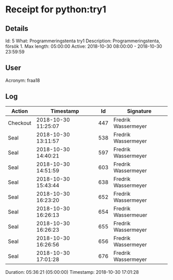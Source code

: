 Receipt for python:try1
==================================

Details
----------------------------------

Id:          5
What:        Programmeringstenta try1
Description: Programmeringstenta, försök 1.
Max length:  05:00:00
Active:      2018-10-30 08:00:00 - 2018-10-30 23:59:59


User
----------------------------------

Acronym: fraa18


Log
----------------------------------

| Action   | Timestamp           | Id    | Signature |
|----------|---------------------|-------|-----------|
| Checkout | 2018-10-30 11:25:07 |   447 | Fredrik Wassermeyer |
| Seal     | 2018-10-30 13:11:57 |   538 | Fredrik Wassermeyer |
| Seal     | 2018-10-30 14:40:21 |   597 | Fredrik Wassermeyer |
| Seal     | 2018-10-30 14:51:59 |   603 | Fredrik Wassermeyer |
| Seal     | 2018-10-30 15:43:44 |   638 | Fredrik Wassermeyer |
| Seal     | 2018-10-30 16:23:20 |   652 | Fredrik Wassermeyer |
| Seal     | 2018-10-30 16:26:13 |   654 | Fredrik Wassermeuer |
| Seal     | 2018-10-30 16:26:23 |   655 | Fredrik Wassermeyer |
| Seal     | 2018-10-30 16:26:56 |   656 | Fredrik Wassermeyer |
| Seal     | 2018-10-30 17:01:28 |   676 | Fredrik Wassermeyer |

Duration:  05:36:21 (05:00:00)
Timestamp: 2018-10-30 17:01:28

